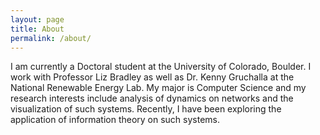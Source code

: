 ```yaml
---
layout: page
title: About
permalink: /about/
---
```

I am currently a Doctoral student at the University of Colorado, Boulder. I work with Professor Liz Bradley
as well as Dr. Kenny Gruchalla at the National Renewable Energy Lab. My major is Computer Science and my
research interests include analysis of dynamics on networks and the visualization of such systems. Recently,
I have been exploring the application of information theory on such systems. 
